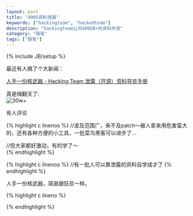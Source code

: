 ```yaml
---
layout: post
title: "400G资料泄漏"
keywords: ["hackingteam", "hackedteam"]
description: "hackingteam公司400GB+的资料外泄"
category: "随笔"
tags: ["随笔"]
---
```

{% include JB/setup %}

最近有人搞了个大新闻：  

[人手一份核武器 - Hacking Team 泄露（开源）资料导览手册](http://drops.wooyun.org/news/6977)  
  
真是嗨翻天了:  
![30w+](http://pic4.zhimg.com/01fa3b6164daa608b51ea15b9db6c2f3_b.jpg)  
  
  
有人评论  

{% highlight c linenos %}
//波及范围广，来不及patch～被人拿来用危害蛮大的，还有各种方便的小工具，一批菜鸟黑客可以进步了…  


//但大家都好激动，有的学了～  
{% endhighlight %}

{% highlight c linenos %}
//有一批人可以靠泄露的资料自学成才了
{% endhighlight %}

人手一份核武器，简直跟狂欢一样。

{% highlight c lineno %}

{% endhighlight %}
